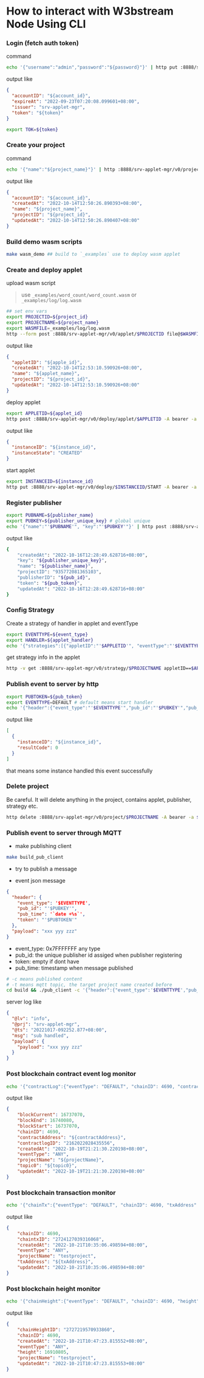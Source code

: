 # How to interact with W3bstream Node Using CLI

### Login (fetch auth token)

command

```sh
echo '{"username":"admin","password":"${password}"}' | http put :8888/srv-applet-mgr/v0/login
```

output like

```json
{
  "accountID": "${account_id}",
  "expireAt": "2022-09-23T07:20:08.099601+08:00",
  "issuer": "srv-applet-mgr",
  "token": "${token}"
}
```

```sh
export TOK=${token}
```

### Create your project

command

```sh
echo '{"name":"${project_name}"}' | http :8888/srv-applet-mgr/v0/project -A bearer -a $TOK
```

output like

```json
{
  "accountID": "${account_id}",
  "createdAt": "2022-10-14T12:50:26.890393+08:00",
  "name": "${project_name}",
  "projectID": "${project_id}",
  "updatedAt": "2022-10-14T12:50:26.890407+08:00"
}
```

### Build demo wasm scripts

```sh
make wasm_demo ## build to `_examples` use to deploy wasm applet
```

### Create and deploy applet

upload wasm script

> use `_examples/word_count/word_count.wasm` or `_examples/log/log.wasm`

```sh
## set env vars
export PROJECTID=${project_id}
export PROJECTNAME=${project_name}
export WASMFILE=_examples/log/log.wasm
http --form post :8888/srv-applet-mgr/v0/applet/$PROJECTID file@$WASMFILE info='{"appletName":"log","strategies":[{"eventType":"DEFAULT","handler":"start"}]}' -A bearer -a $TOK
```

output like

```json
{
  "appletID": "${apple_id}",
  "createdAt": "2022-10-14T12:53:10.590926+08:00",
  "name": "${applet_name}",
  "projectID": "${project_id}",
  "updatedAt": "2022-10-14T12:53:10.590926+08:00"
}
```

deploy applet

```sh
export APPLETID=${applet_id}
http post :8888/srv-applet-mgr/v0/deploy/applet/$APPLETID -A bearer -a $TOK
```

output like

```json
{
  "instanceID": "${instance_id}",
  "instanceState": "CREATED"
}
```

start applet

```sh
export INSTANCEID=${instance_id}
http put :8888/srv-applet-mgr/v0/deploy/$INSTANCEID/START -A bearer -a $TOK
```

### Register publisher

```sh
export PUBNAME=${publisher_name}
export PUBKEY=${publisher_unique_key} # global unique
echo '{"name":"'$PUBNAME'", "key":"'$PUBKEY'"}' | http post :8888/srv-applet-mgr/v0/publisher/$PROJECTID -A bearer -a $TOK
```

output like

```sh
{
    "createdAt": "2022-10-16T12:28:49.628716+08:00",
    "key": "${publisher_unique_key}",
    "name": "${publisher_name}",
    "projectID": "935772081365103",
    "publisherID": "${pub_id}",
    "token": "${pub_token}",
    "updatedAt": "2022-10-16T12:28:49.628716+08:00"
}
```

### Config Strategy

Create a strategy of handler in applet and eventType

```sh
export EVENTTYPE=${event_type}
export HANDLER=${applet_handler}
echo '{"strategies":[{"appletID":"'$APPLETID'", "eventType":"'$EVENTTYPE'", "handler":"'$HANDLER'"}]}' | http post :8888/srv-applet-mgr/v0/strategy/$PROJECTNAME -A bearer -a $TOK
```

get strategy info in the applet

```sh
http -v get :8888/srv-applet-mgr/v0/strategy/$PROJECTNAME appletID==$APPLETID -A bearer -a $TOK
```

### Publish event to server by http

```sh
export PUBTOKEN=${pub_token}
export EVENTTYPE=DEFAULT # default means start handler
echo '{"header":{"event_type":"'$EVENTTYPE'","pub_id":"'$PUBKEY'","pub_time":'`date +%s`',"token":"'$PUBTOKEN'"},"payload":"xxx yyy zzz"}' | http post :8888/srv-applet-mgr/v0/event/$PROJECTNAME
```

output like

```json
[
  {
    "instanceID": "${instance_id}",
    "resultCode": 0
  }
]
```

that means some instance handled this event successfully

### Delete project

Be careful.
It will delete anything in the project, contains applet, publisher, strategy etc.
```sh
http delete :8888/srv-applet-mgr/v0/project/$PROJECTNAME -A bearer -a $TOK
```

### Publish event to server through MQTT

- make publishing client

```sh
make build_pub_client
```

- try to publish a message

* event json message

```json
{
  "header": {
    "event_type": '$EVENTTYPE',
    "pub_id": "'$PUBKEY'",
    "pub_time": '`date +%s`',
    "token": "'$PUBTOKEN'"
  },
  "payload": "xxx yyy zzz"
}
```

* event_type: 0x7FFFFFFF any type
* pub_id: the unique publisher id assiged when publisher registering
* token: empty if dont have
* pub_time: timestamp when message published

```sh
# -c means published content
# -t means mqtt topic, the target project name created before
cd build && ./pub_client -c '{"header":{"event_type":'$EVENTTYPE',"pub_id":"'$PUBKEY'","pub_time":'`date +%s`',"token":"'$PUBTOKEN'"},"payload":"xxx yyy zzz"}' -t $PROJECTNAME
```

server log like

```json
{
  "@lv": "info",
  "@prj": "srv-applet-mgr",
  "@ts": "20221017-092252.877+08:00",
  "msg": "sub handled",
  "payload": {
    "payload": "xxx yyy zzz"
  }
}
```


### Post blockchain contract event log monitor

```sh
echo '{"contractLog":{"eventType": "DEFAULT", "chainID": 4690, "contractAddress": "${contractAddress}","blockStart": ${blockStart},"blockEnd": ${blockEnd},"topic0":"${topic0}"}}' | http :8888/srv-applet-mgr/v0/monitor/$PROJECTID -A bearer -a $TOK
```

output like

```json
{
    "blockCurrent": 16737070,
    "blockEnd": 16740080,
    "blockStart": 16737070,
    "chainID": 4690,
    "contractAddress": "${contractAddress}",
    "contractlogID": "2162022028435556",
    "createdAt": "2022-10-19T21:21:30.220198+08:00",
    "eventType": "ANY",
    "projectName": "${projectName}",
    "topic0": "${topic0}",
    "updatedAt": "2022-10-19T21:21:30.220198+08:00"
}
```

### Post blockchain transaction monitor

```sh
echo '{"chainTx":{"eventType": "DEFAULT", "chainID": 4690, "txAddress": "${txAddress}"}}' | http :8888/srv-applet-mgr/v0/monitor/$PROJECTID -A bearer -a $TOK
```

output like

```json
{
    "chainID": 4690,
    "chaintxID": "2724127039316068",
    "createdAt": "2022-10-21T10:35:06.498594+08:00",
    "eventType": "ANY",
    "projectName": "testproject",
    "txAddress": "${txAddress}",
    "updatedAt": "2022-10-21T10:35:06.498594+08:00"
}
```

### Post blockchain height monitor

```sh
echo '{"chainHeight":{"eventType": "DEFAULT", "chainID": 4690, "height": ${height}}}' | http :8888/srv-applet-mgr/v0/monitor/$PROJECTID -A bearer -a $TOK
```

output like

```json
{
    "chainHeightID": "2727219570933860",
    "chainID": 4690,
    "createdAt": "2022-10-21T10:47:23.815552+08:00",
    "eventType": "ANY",
    "height": 16910805,
    "projectName": "testproject",
    "updatedAt": "2022-10-21T10:47:23.815553+08:00"
}
```
